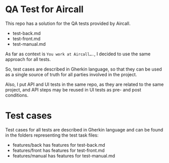 # QA Test for Aircall 

This repo has a solution for the QA tests provided by Aircall.

* test-back.md
* test-front.md
* test-manual.md

As far as context is `You work at Aircall….`, I decided to use the same approach for all tests. 

So, test cases are described in Gherkin language, so that they can be used as a single source of truth for all parties involved in the project.

Also, I put API and UI tests in the same repo, as they are related to the same project, and API steps may be reused in UI tests as pre- and post conditions.

# Test cases

Test cases for all tests are described in Gherkin language and can be found in the folders representing the test task files: 
- features/back has features for test-back.md
- features/front has features for test-front.md
- features/manual has features for test-manual.md

